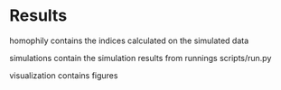 # Results

homophily contains the indices calculated on the simulated data

simulations contain the simulation results from runnings scripts/run.py

visualization contains figures